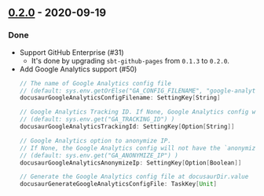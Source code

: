 ## [0.2.0](https://github.com/Kevin-Lee/sbt-docusaur/issues?utf8=%E2%9C%93&q=is%3Aissue+is%3Aclosed+milestone%3A%22milestone6%22) - 2020-09-19

### Done
* Support GitHub Enterprise (#31)
  * It's done by upgrading `sbt-github-pages` from `0.1.3` to `0.2.0`.
* Add Google Analytics support (#50)
  ```scala
  // The name of Google Analytics config file 
  // (default: sys.env.getOrElse("GA_CONFIG_FILENAME", "google-analytics.config.json") )
  docusaurGoogleAnalyticsConfigFilename: SettingKey[String]
  
  // Google Analytics Tracking ID. If None, Google Analytics config with an empty object is created.
  // (default: sys.env.get("GA_TRACKING_ID") )
  docusaurGoogleAnalyticsTrackingId: SettingKey[Option[String]]
  
  // Google Analytics option to anonymize IP.
  // If None, the Google Analytics config will not have the `anonymizeIP` field. 
  // (default: sys.env.get("GA_ANONYMIZE_IP") )
  docusaurGoogleAnalyticsAnonymizeIp: SettingKey[Option[Boolean]]
  
  // Generate the Google Analytics config file at docusaurDir.value
  docusaurGenerateGoogleAnalyticsConfigFile: TaskKey[Unit]
  ```
